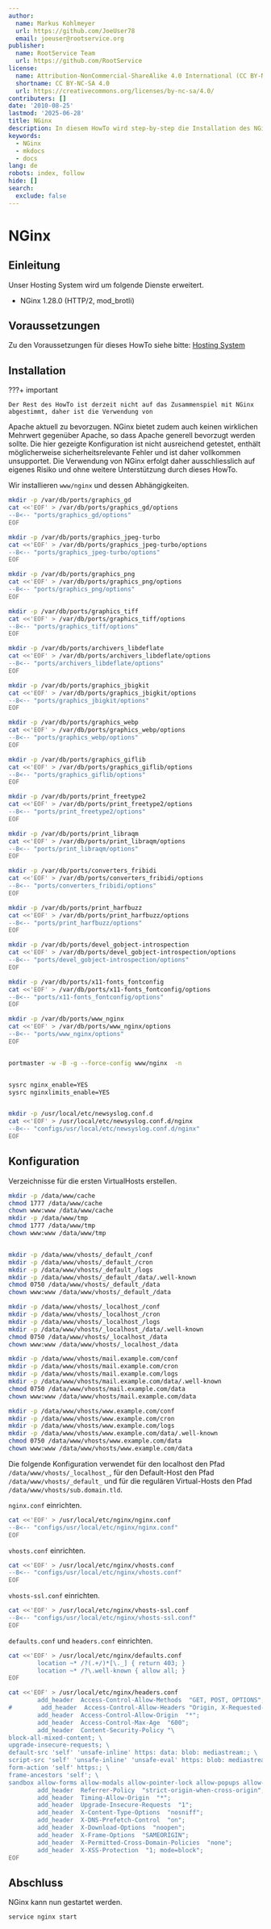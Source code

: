 ```yaml
---
author:
  name: Markus Kohlmeyer
  url: https://github.com/JoeUser78
  email: joeuser@rootservice.org
publisher:
  name: RootService Team
  url: https://github.com/RootService
license:
  name: Attribution-NonCommercial-ShareAlike 4.0 International (CC BY-NC-SA 4.0)
  shortname: CC BY-NC-SA 4.0
  url: https://creativecommons.org/licenses/by-nc-sa/4.0/
contributers: []
date: '2010-08-25'
lastmod: '2025-06-28'
title: NGinx
description: In diesem HowTo wird step-by-step die Installation des NGinx Webservers für ein Hosting System auf Basis von FreeBSD 64Bit auf einem dedizierten Server´ beschrieben.
keywords:
  - NGinx
  - mkdocs
  - docs
lang: de
robots: index, follow
hide: []
search:
  exclude: false
---
```

# NGinx

## Einleitung

Unser Hosting System wird um folgende Dienste erweitert.

- NGinx 1.28.0 (HTTP/2, mod_brotli)

## Voraussetzungen

Zu den Voraussetzungen für dieses HowTo siehe bitte: [Hosting System](/howtos/freebsd/hosting_system/intro)

## Installation

???+ important

    Der Rest des HowTo ist derzeit nicht auf das Zusammenspiel mit NGinx abgestimmt, daher ist die Verwendung von
Apache aktuell zu bevorzugen. NGinx bietet zudem auch keinen wirklichen Mehrwert gegenüber Apache, so dass Apache
generell bevorzugt werden sollte. Die hier gezeigte Konfiguration ist nicht ausreichend getestet, enthält
möglicherweise sicherheitsrelevante Fehler und ist daher vollkommen unsupportet. Die Verwendung von NGinx erfolgt daher
ausschliesslich auf eigenes Risiko und ohne weitere Unterstützung durch dieses HowTo.

Wir installieren `www/nginx` und dessen Abhängigkeiten.

``` bash
mkdir -p /var/db/ports/graphics_gd
cat <<'EOF' > /var/db/ports/graphics_gd/options
--8<-- "ports/graphics_gd/options"
EOF

mkdir -p /var/db/ports/graphics_jpeg-turbo
cat <<'EOF' > /var/db/ports/graphics_jpeg-turbo/options
--8<-- "ports/graphics_jpeg-turbo/options"
EOF

mkdir -p /var/db/ports/graphics_png
cat <<'EOF' > /var/db/ports/graphics_png/options
--8<-- "ports/graphics_png/options"
EOF

mkdir -p /var/db/ports/graphics_tiff
cat <<'EOF' > /var/db/ports/graphics_tiff/options
--8<-- "ports/graphics_tiff/options"
EOF

mkdir -p /var/db/ports/archivers_libdeflate
cat <<'EOF' > /var/db/ports/archivers_libdeflate/options
--8<-- "ports/archivers_libdeflate/options"
EOF

mkdir -p /var/db/ports/graphics_jbigkit
cat <<'EOF' > /var/db/ports/graphics_jbigkit/options
--8<-- "ports/graphics_jbigkit/options"
EOF

mkdir -p /var/db/ports/graphics_webp
cat <<'EOF' > /var/db/ports/graphics_webp/options
--8<-- "ports/graphics_webp/options"
EOF

mkdir -p /var/db/ports/graphics_giflib
cat <<'EOF' > /var/db/ports/graphics_giflib/options
--8<-- "ports/graphics_giflib/options"
EOF

mkdir -p /var/db/ports/print_freetype2
cat <<'EOF' > /var/db/ports/print_freetype2/options
--8<-- "ports/print_freetype2/options"
EOF

mkdir -p /var/db/ports/print_libraqm
cat <<'EOF' > /var/db/ports/print_libraqm/options
--8<-- "ports/print_libraqm/options"
EOF

mkdir -p /var/db/ports/converters_fribidi
cat <<'EOF' > /var/db/ports/converters_fribidi/options
--8<-- "ports/converters_fribidi/options"
EOF

mkdir -p /var/db/ports/print_harfbuzz
cat <<'EOF' > /var/db/ports/print_harfbuzz/options
--8<-- "ports/print_harfbuzz/options"
EOF

mkdir -p /var/db/ports/devel_gobject-introspection
cat <<'EOF' > /var/db/ports/devel_gobject-introspection/options
--8<-- "ports/devel_gobject-introspection/options"
EOF

mkdir -p /var/db/ports/x11-fonts_fontconfig
cat <<'EOF' > /var/db/ports/x11-fonts_fontconfig/options
--8<-- "ports/x11-fonts_fontconfig/options"
EOF

mkdir -p /var/db/ports/www_nginx
cat <<'EOF' > /var/db/ports/www_nginx/options
--8<-- "ports/www_nginx/options"
EOF


portmaster -w -B -g --force-config www/nginx  -n


sysrc nginx_enable=YES
sysrc nginxlimits_enable=YES


mkdir -p /usr/local/etc/newsyslog.conf.d
cat <<'EOF' > /usr/local/etc/newsyslog.conf.d/nginx
--8<-- "configs/usr/local/etc/newsyslog.conf.d/nginx"
EOF
```

## Konfiguration

Verzeichnisse für die ersten VirtualHosts erstellen.

``` bash
mkdir -p /data/www/cache
chmod 1777 /data/www/cache
chown www:www /data/www/cache
mkdir -p /data/www/tmp
chmod 1777 /data/www/tmp
chown www:www /data/www/tmp


mkdir -p /data/www/vhosts/_default_/conf
mkdir -p /data/www/vhosts/_default_/cron
mkdir -p /data/www/vhosts/_default_/logs
mkdir -p /data/www/vhosts/_default_/data/.well-known
chmod 0750 /data/www/vhosts/_default_/data
chown www:www /data/www/vhosts/_default_/data

mkdir -p /data/www/vhosts/_localhost_/conf
mkdir -p /data/www/vhosts/_localhost_/cron
mkdir -p /data/www/vhosts/_localhost_/logs
mkdir -p /data/www/vhosts/_localhost_/data/.well-known
chmod 0750 /data/www/vhosts/_localhost_/data
chown www:www /data/www/vhosts/_localhost_/data

mkdir -p /data/www/vhosts/mail.example.com/conf
mkdir -p /data/www/vhosts/mail.example.com/cron
mkdir -p /data/www/vhosts/mail.example.com/logs
mkdir -p /data/www/vhosts/mail.example.com/data/.well-known
chmod 0750 /data/www/vhosts/mail.example.com/data
chown www:www /data/www/vhosts/mail.example.com/data

mkdir -p /data/www/vhosts/www.example.com/conf
mkdir -p /data/www/vhosts/www.example.com/cron
mkdir -p /data/www/vhosts/www.example.com/logs
mkdir -p /data/www/vhosts/www.example.com/data/.well-known
chmod 0750 /data/www/vhosts/www.example.com/data
chown www:www /data/www/vhosts/www.example.com/data
```

Die folgende Konfiguration verwendet für den localhost den Pfad `/data/www/vhosts/_localhost_`, für den Default-Host
den Pfad `/data/www/vhosts/_default_` und für die regulären Virtual-Hosts den Pfad `/data/www/vhosts/sub.domain.tld`.

`nginx.conf` einrichten.

``` bash
cat <<'EOF' > /usr/local/etc/nginx/nginx.conf
--8<-- "configs/usr/local/etc/nginx/nginx.conf"
EOF
```

`vhosts.conf` einrichten.

``` bash
cat <<'EOF' > /usr/local/etc/nginx/vhosts.conf
--8<-- "configs/usr/local/etc/nginx/vhosts.conf"
EOF
```

`vhosts-ssl.conf` einrichten.

``` bash
cat <<'EOF' > /usr/local/etc/nginx/vhosts-ssl.conf
--8<-- "configs/usr/local/etc/nginx/vhosts-ssl.conf"
EOF
```

`defaults.conf` und `headers.conf` einrichten.

``` bash
cat <<'EOF' > /usr/local/etc/nginx/defaults.conf
        location ~* /?(.+/)*[\._] { return 403; }
        location ~* /?\.well-known { allow all; }
EOF

cat <<'EOF' > /usr/local/etc/nginx/headers.conf
        add_header  Access-Control-Allow-Methods  "GET, POST, OPTIONS";
#        add_header  Access-Control-Allow-Headers "Origin, X-Requested-With, Content-Type, Accept, Accept-Encoding"
        add_header  Access-Control-Allow-Origin  "*";
        add_header  Access-Control-Max-Age  "600";
        add_header  Content-Security-Policy "\
block-all-mixed-content; \
upgrade-insecure-requests; \
default-src 'self' 'unsafe-inline' https: data: blob: mediastream:; \
script-src 'self' 'unsafe-inline' 'unsafe-eval' https: blob: mediastream:; \
form-action 'self' https:; \
frame-ancestors 'self'; \
sandbox allow-forms allow-modals allow-pointer-lock allow-popups allow-popups-to-escape-sandbox allow-same-origin allow-scripts allow-top-navigation"
        add_header  Referrer-Policy  "strict-origin-when-cross-origin";
        add_header  Timing-Allow-Origin  "*";
        add_header  Upgrade-Insecure-Requests  "1";
        add_header  X-Content-Type-Options  "nosniff";
        add_header  X-DNS-Prefetch-Control  "on";
        add_header  X-Download-Options  "noopen";
        add_header  X-Frame-Options  "SAMEORIGIN";
        add_header  X-Permitted-Cross-Domain-Policies  "none";
        add_header  X-XSS-Protection  "1; mode=block";
EOF
```

## Abschluss

NGinx kann nun gestartet werden.

``` bash
service nginx start
```

